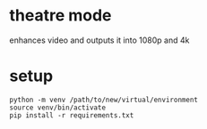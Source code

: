 # theatre mode
enhances video and outputs it into 1080p and 4k
# setup
```
python -m venv /path/to/new/virtual/environment
source venv/bin/activate
pip install -r requirements.txt
```
